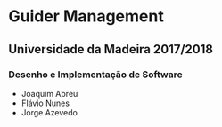 # Guider Management

## Universidade da Madeira 2017/2018
### Desenho e Implementação de Software

- Joaquim Abreu
- Flávio Nunes
- Jorge Azevedo
